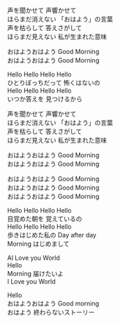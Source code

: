 声を聞かせて 声響かせて   
ほらまだ消えない 「おはよう」の言葉   
声を枯らして 答えさがして    
ほらまだ見えない 私が生まれた意味   
 
おはようおはよう Good Morning   
おはようおはよう Good Morning   
 
Hello Hello Hello Hello   
ひとりぼっちだって 怖くはないの    
Hello Hello Hello Hello   
いつか答えを 見つけるから   
 
声を聞かせて 声響かせて   
ほらまだ消えない 「おはよう」の言葉   
声を枯らして 答えさがして  
ほらまだ見えない 私が生まれた意味   
 
おはようおはよう Good Morning   
おはようおはよう Good Morning   
 
おはようおはよう Good Morning   
おはようおはよう Good Morning     
おはようおはよう Good Morning   
   
Hello Hello Hello Hello   
目覚めた朝を 覚えているの   
Hello Hello Hello Hello    
歩きはじめた私の Day after day   
Morning はじめまして    
 
AI Love you World   
Hello    
Morning 届けたいよ   
I Love you World     
 
Hello   
おはようおはよう Good morning    
おはよう 終わらないストーリー   